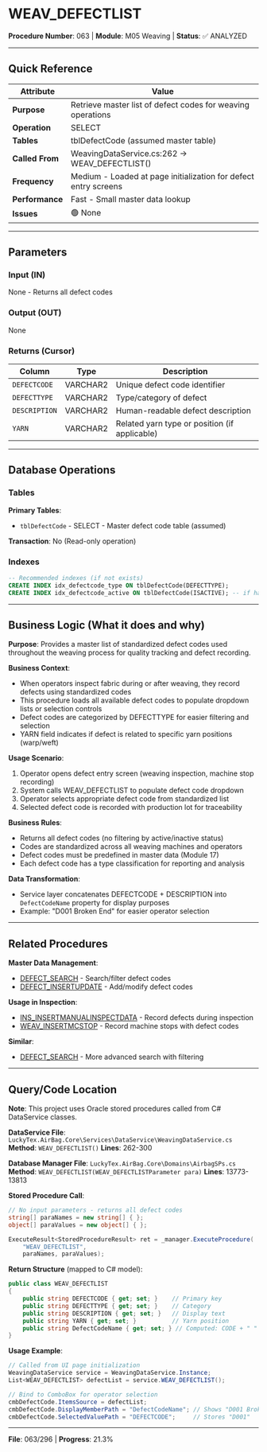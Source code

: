 # WEAV_DEFECTLIST

**Procedure Number**: 063 | **Module**: M05 Weaving | **Status**: ✅ ANALYZED

---

## Quick Reference

| Attribute | Value |
|-----------|-------|
| **Purpose** | Retrieve master list of defect codes for weaving operations |
| **Operation** | SELECT |
| **Tables** | tblDefectCode (assumed master table) |
| **Called From** | WeavingDataService.cs:262 → WEAV_DEFECTLIST() |
| **Frequency** | Medium - Loaded at page initialization for defect entry screens |
| **Performance** | Fast - Small master data lookup |
| **Issues** | 🟢 None |

---

## Parameters

### Input (IN)

None - Returns all defect codes

### Output (OUT)

None

### Returns (Cursor)

| Column | Type | Description |
|--------|------|-------------|
| `DEFECTCODE` | VARCHAR2 | Unique defect code identifier |
| `DEFECTTYPE` | VARCHAR2 | Type/category of defect |
| `DESCRIPTION` | VARCHAR2 | Human-readable defect description |
| `YARN` | VARCHAR2 | Related yarn type or position (if applicable) |

---

## Database Operations

### Tables

**Primary Tables**:
- `tblDefectCode` - SELECT - Master defect code table (assumed)

**Transaction**: No (Read-only operation)

### Indexes

```sql
-- Recommended indexes (if not exists)
CREATE INDEX idx_defectcode_type ON tblDefectCode(DEFECTTYPE);
CREATE INDEX idx_defectcode_active ON tblDefectCode(ISACTIVE); -- if has active flag
```

---

## Business Logic (What it does and why)

**Purpose**: Provides a master list of standardized defect codes used throughout the weaving process for quality tracking and defect recording.

**Business Context**:
- When operators inspect fabric during or after weaving, they record defects using standardized codes
- This procedure loads all available defect codes to populate dropdown lists or selection controls
- Defect codes are categorized by DEFECTTYPE for easier filtering and selection
- YARN field indicates if defect is related to specific yarn positions (warp/weft)

**Usage Scenario**:
1. Operator opens defect entry screen (weaving inspection, machine stop recording)
2. System calls WEAV_DEFECTLIST to populate defect code dropdown
3. Operator selects appropriate defect code from standardized list
4. Selected defect code is recorded with production lot for traceability

**Business Rules**:
- Returns all defect codes (no filtering by active/inactive status)
- Codes are standardized across all weaving machines and operators
- Defect codes must be predefined in master data (Module 17)
- Each defect code has a type classification for reporting and analysis

**Data Transformation**:
- Service layer concatenates DEFECTCODE + DESCRIPTION into `DefectCodeName` property for display purposes
- Example: "D001 Broken End" for easier operator selection

---

## Related Procedures

**Master Data Management**:
- [DEFECT_SEARCH](../17_Master_Data/DEFECT_SEARCH.md) - Search/filter defect codes
- [DEFECT_INSERTUPDATE](../17_Master_Data/DEFECT_INSERTUPDATE.md) - Add/modify defect codes

**Usage in Inspection**:
- [INS_INSERTMANUALINSPECTDATA](../08_Inspection/INS_INSERTMANUALINSPECTDATA.md) - Record defects during inspection
- [WEAV_INSERTMCSTOP](./WEAV_INSERTMCSTOP.md) - Record machine stops with defect codes

**Similar**:
- [DEFECT_SEARCH](../17_Master_Data/DEFECT_SEARCH.md) - More advanced search with filtering

---

## Query/Code Location

**Note**: This project uses Oracle stored procedures called from C# DataService classes.

**DataService File**: `LuckyTex.AirBag.Core\Services\DataService\WeavingDataService.cs`
**Method**: `WEAV_DEFECTLIST()`
**Lines**: 262-300

**Database Manager File**: `LuckyTex.AirBag.Core\Domains\AirbagSPs.cs`
**Method**: `WEAV_DEFECTLIST(WEAV_DEFECTLISTParameter para)`
**Lines**: 13773-13813

**Stored Procedure Call**:
```csharp
// No input parameters - returns all defect codes
string[] paraNames = new string[] { };
object[] paraValues = new object[] { };

ExecuteResult<StoredProcedureResult> ret = _manager.ExecuteProcedure(
    "WEAV_DEFECTLIST",
    paraNames, paraValues);
```

**Return Structure** (mapped to C# model):
```csharp
public class WEAV_DEFECTLIST
{
    public string DEFECTCODE { get; set; }    // Primary key
    public string DEFECTTYPE { get; set; }    // Category
    public string DESCRIPTION { get; set; }   // Display text
    public string YARN { get; set; }          // Yarn position
    public string DefectCodeName { get; set; } // Computed: CODE + " " + DESCRIPTION
}
```

**Usage Example**:
```csharp
// Called from UI page initialization
WeavingDataService service = WeavingDataService.Instance;
List<WEAV_DEFECTLIST> defectList = service.WEAV_DEFECTLIST();

// Bind to ComboBox for operator selection
cmbDefectCode.ItemsSource = defectList;
cmbDefectCode.DisplayMemberPath = "DefectCodeName"; // Shows "D001 Broken End"
cmbDefectCode.SelectedValuePath = "DEFECTCODE";     // Stores "D001"
```

---

**File**: 063/296 | **Progress**: 21.3%
